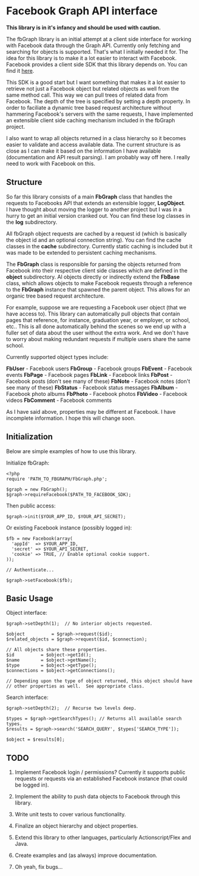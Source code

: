 Facebook Graph API interface
============================

**This library is in it's infancy and should be used with caution.**


The fbGraph library is an initial attempt at a client side interface for working
with Facebook data through the Graph API.  Currently only fetching and searching
for objects is supported.  That's what I initially needed it for.  The idea for
this library is to make it a lot easier to interact with Facebook.  Facebook 
provides a client side SDK that this library depends on.  You can find it 
[here][SDK].  

This SDK is a good start but I want something that makes it a lot easier to 
retrieve not just a Facebook object but related objects as well from the same 
method call.  This way we can pull trees of related data from Facebook.  The 
depth of the tree is specified by setting a depth property.  In order to 
faciliate a dynamic tree based request architecture without hammering Facebook's
servers with the same requests, I have implemented an extensible client side 
caching mechanism included in the fbGraph project.

I also want to wrap all objects returned in a class hierarchy so it becomes 
easier to validate and access available data.  The current structure is as close
as I can make it based on the information I have available (documentation and 
API result parsing).  I am probably way off here.  I really need to work with 
Facebook on this.

[SDK]: http://github.com/facebook/php-sdk


Structure
---------

So far this library consists of a main **FbGraph** class that handles the 
requests to Facebooks API that extends an extensible logger, **LogObject**.  
I have thought about moving the logger to another project but I was in a hurry 
to get an initial version cranked out.  You can find these log classes in the 
**log** subdirectory.

All fbGraph object requests are cached by a request id (which is basically the 
object id and an optional connection string).  You can find the cache classes 
in the **cache** subdirectory.  Currently static caching is included but it was
made to be extended to persistent caching mechanisms.

The **FbGraph** class is responsible for parsing the objects returned from 
Facebook into their respective client side classes which are defined in the 
**object** subdirectory.  Al objects directly or indirectly extend the 
**FbBase** class, which allows objects to make Facebook requests through a 
reference to the **FbGraph** instance that spawned the parent object.  This 
allows for an organic tree based request architecture.

For example, suppose we are requesting a Facebook user object (that we have 
access to).  This library can automatically pull objects that contain pages that
reference, for instance, graduation year, or employer, or school, etc..  This is
all done automatically behind the scenes so we end up with a fuller set of data
about the user without the extra work. And we don't have to worry about making 
redundant requests if multiple users share the same school.


Currently supported object types include:

**FbUser** - Facebook users
**FbGroup** - Facebook groups
**FbEvent** - Facebook events
**FbPage** - Facebook pages
**FbLink** - Facebook links
**FbPost** - Facebook posts (don't see many of these)
**FbNote** - Facebook notes (don't see many of these)
**FbStatus** - Facebook status messages
**FbAlbum** - Facebook photo albums
**FbPhoto** - Facebook photos
**FbVideo** - Facebook videos
**FbComment** - Facebook comments

As I have said above, properties may be different at Facebook.  I have 
incomplete information.  I hope this will change soon.


Initialization
--------------

Below are simple examples of how to use this library.

Initialize fbGraph:

    <?php    
    require 'PATH_TO_FBGRAPH/FbGraph.php';

    $graph = new FbGraph();    
    $graph->requireFacebook($PATH_TO_FACEBOOK_SDK);
    

Then public access:

    $graph->init($YOUR_APP_ID, $YOUR_API_SECRET);
    
    
Or existing Facebook instance (possibly logged in):

    $fb = new Facebook(array(
      'appId'  => $YOUR_APP_ID,
      'secret' => $YOUR_API_SECRET,
      'cookie' => TRUE, // Enable optional cookie support.
    ));
    
    // Authenticate...
    
    $graph->setFacebook($fb);


Basic Usage
-----------
    
Object interface:
    
    $graph->setDepth(1);  // No interior objects requested.
    
    $object          = $graph->request($id);
    $related_objects = $graph->request($id, $connection);
    
    // All objects share these properties.
    $id          = $object->getId();
    $name        = $object->getName();
    $type        = $object->getType();
    $connections = $object->getConnections(); 
    
    // Depending upon the type of object returned, this object should have
    // other properties as well.  See appropriate class.


Search interface:    
    
    $graph->setDepth(2);  // Recurse two levels deep.
    
    $types = $graph->getSearchTypes(); // Returns all available search types.
    $results = $graph->search('SEARCH_QUERY', $types['SEARCH_TYPE']);
    
    $object = $results[0]; 


TODO
----

1. Implement Facebook login / permissions?  Currently it supports public 
requests or requests via an established Facebook instance (that could be logged
in).

2. Implement the ability to push data objects to Facebook through this library.

3. Write unit tests to cover various functionality.

4. Finalize an object hierarchy and object properties.

5. Extend this library to other languages, particularly Actionscript/Flex and 
Java.

6. Create examples and (as always) improve documentation.

7. Oh yeah, fix bugs...






